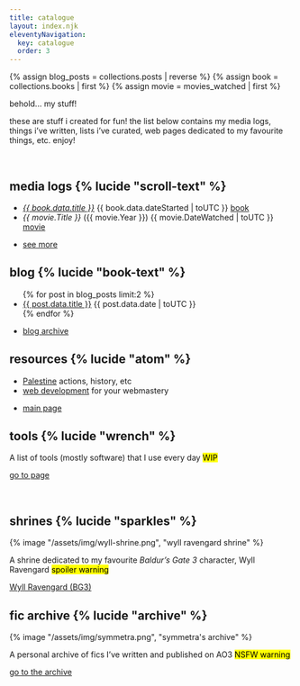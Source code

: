 ```yaml
---
title: catalogue
layout: index.njk
eleventyNavigation:
  key: catalogue
  order: 3
---
```


{% assign blog_posts = collections.posts | reverse %}
{% assign book = collections.books | first %}
{% assign movie = movies_watched | first %}

<section class="cards vertical">
<div class="size-l">

behold... my stuff!

these are stuff i created for fun! the list below contains my media logs, things i’ve written, lists i’ve curated, web pages dedicated to my favourite things, etc. enjoy!

</div>
</section>
<br>
<section class="cards">
<div>
<h2>media logs {% lucide "scroll-text" %}</h2>
<ul class="card-list">
  <li class="card-item">
    <span class="title"><a href="{{ book.url }}"><em>{{ book.data.title }}</em></a></span>
    <span class="date">{{ book.data.dateStarted | toUTC }}</span>
    <span class="category"><a href="/logs/books/">book</a></span>
  </li>
  <li class="card-item">
    <span class="title"><em>{{ movie.Title }}</em> ({{ movie.Year }})</span>
    <span class="date">{{ movie.DateWatched | toUTC }}</span>
    <span class="category"><a href="/logs/movies/">movie</a></span>
  </li>
  <li class="card-item">
    <p><a href="/logs" class="link">see more</a></p>
  </li>
</ul>
</div>
<div>
<h2>blog {% lucide "book-text" %}</h2>
<ul class="card-list">
{% for post in blog_posts limit:2 %}
  <li class="card-item">
    <span class="title"><a href="{{ post.url }}">{{ post.data.title }}</a></span>
    <span class="date">{{ post.data.date | toUTC }}</span>
  </li>
{% endfor %}
  <li class="card-item">
    <p><a href="/blog" class="link">blog archive</a></p>
  </li>
</ul>
</div>
<div>
<h2>resources {% lucide "atom" %}</h2>
<ul class="card-list">
  <li class="card-item">
    <span class="title"><a href="/resources/palestine">Palestine</a></span>
    <span class="date">actions, history, etc</span>
  </li>
  <li class="card-item">
    <span class="title"><a href="/resources/dev">web development</a></span>
    <span class="date">for your webmastery</span>
  </li>
  <li class="card-item">
    <p><a href="/blog" class="link">main page</a></p>
  </li>
</ul>
</div>
<div>
<h2 class="border">tools {% lucide "wrench" %}</h2>
<p>A list of tools (mostly software) that I use every day <mark>WIP</mark></p>
<p><a href="/uses" class="link">go to page</a></p>
</div>
</section>
<br>
<section class="cards">
<div class="featured">
<h2>shrines {% lucide "sparkles" %}</h2>
{% image "/assets/img/wyll-shrine.png", "wyll ravengard shrine" %}
<p>A shrine dedicated to my favourite <em>Baldur’s Gate 3</em> character, Wyll Ravengard <mark class="warning">spoiler warning</mark></p>
<p><a href="/shrines/wyll" class="link">Wyll Ravengard (BG3)</a></p>
</div>
<div class="featured">
<h2>fic archive {% lucide "archive" %}</h2>
{% image "/assets/img/symmetra.png", "symmetra's archive" %}
<p>A personal archive of fics I’ve written and published on AO3 <mark class="warning">NSFW warning</mark></p>
<p><a href="https://symmetras.neocities.org/" class="link">go to the archive</a></p>
</div>
</section>